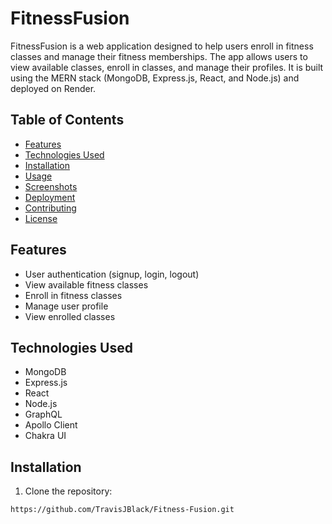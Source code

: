 # FitnessFusion

FitnessFusion is a web application designed to help users enroll in fitness classes and manage their fitness memberships. The app allows users to view available classes, enroll in classes, and manage their profiles. It is built using the MERN stack (MongoDB, Express.js, React, and Node.js) and deployed on Render.

## Table of Contents

- [Features](#features)
- [Technologies Used](#technologies-used)
- [Installation](#installation)
- [Usage](#usage)
- [Screenshots](#screenshots)
- [Deployment](#deployment)
- [Contributing](#contributing)
- [License](#license)

## Features

- User authentication (signup, login, logout)
- View available fitness classes
- Enroll in fitness classes
- Manage user profile
- View enrolled classes

## Technologies Used

- MongoDB
- Express.js
- React
- Node.js
- GraphQL
- Apollo Client
- Chakra UI

## Installation

1. Clone the repository:

```bash
https://github.com/TravisJBlack/Fitness-Fusion.git
```
